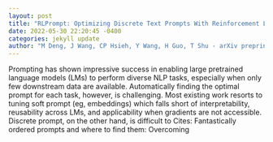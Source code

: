 ```yaml
--- 
layout: post 
title: "RLPrompt: Optimizing Discrete Text Prompts With Reinforcement Learning" 
date: 2022-05-30 22:20:45 -0400 
categories: jekyll update 
author: "M Deng, J Wang, CP Hsieh, Y Wang, H Guo, T Shu - arXiv preprint arXiv , 2022" 
--- 
```

Prompting has shown impressive success in enabling large pretrained language models (LMs) to perform diverse NLP tasks, especially when only few downstream data are available. Automatically finding the optimal prompt for each task, however, is challenging. Most existing work resorts to tuning soft prompt (eg, embeddings) which falls short of interpretability, reusability across LMs, and applicability when gradients are not accessible. Discrete prompt, on the other hand, is difficult to Cites: Fantastically ordered prompts and where to find them: Overcoming